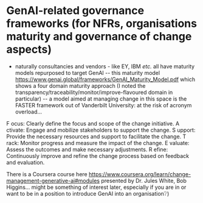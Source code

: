 # GenAI-related governance frameworks (for NFRs, organisations maturity and governance of change aspects)
- naturally consultancies and vendors - like EY, IBM _etc._ all have maturity models repurposed to target GenAI
-- this maturity model https://www.genai.global/frameworks/GenAI_Maturity_Model.pdf which shows a four domain maturity approach (I noted the transparency/traceability/monitor/improve-flavoured domain in particular)
-- a model aimed at managing change in this space is the FASTER framework out of Vanderbilt University: at the risk of acronym overload...

 F ocus: Clearly define the focus and scope of the change initiative.
 A ctivate: Engage and mobilize stakeholders to support the change.
 S upport: Provide the necessary resources and support to facilitate the change.
 T rack: Monitor progress and measure the impact of the change.
 E valuate: Assess the outcomes and make necessary adjustments.
 R efine: Continuously improve and refine the change process based on feedback and evaluation.

There is a Coursera course here https://www.coursera.org/learn/change-management-generative-ai#modules presented by Dr. Jules White, Bob Higgins... might be something of interest later, especially if you are in or want to be in a position to introduce GenAI into an organisation❔)